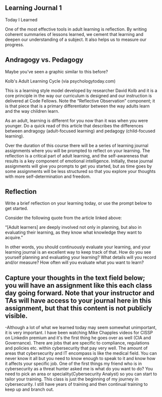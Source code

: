 ## Learning Journal 1

Today I Learned

One of the most effective tools in adult learning is reflection. By writing coherent summaries of lessons learned, we cement that learning and deepen our understanding of a subject. It also helps us to measure our progress.

## Andragogy vs. Pedagogy

Maybe you’ve seen a graphic similar to this before?

Kolb's Adult Learning Cycle (via psychologytoday.com)

This is a learning style model developed by researcher David Kolb and it is a core principle in the way our curriculum is designed and our instruction is delivered at Code Fellows. Note the “Reflective Observation” component; it is that piece that is a primary differentiator between the way adults learn and the way children learn.

As an adult, learning is different for you now than it was when you were younger. Do a quick read of this article that describes the differences between andragogy (adult-focused learning) and pedagogy (child-focused learning).

Over the duration of this course there will be a series of learning journal assignments where you will be prompted to reflect on your learning. The reflection is a critical part of adult learning, and the self-awareness that results is a key component of emotional intelligence. Initially, these journal assignments will give you prompts to get you started, but as time goes by some assignments will be less structured so that you explore your thoughts with more self-determination and freedom.

## Reflection

Write a brief reflection on your learning today, or use the prompt below to get started.

Consider the following quote from the article linked above:

“[Adult learners] are deeply involved not only in planning, but also in evaluating their learning, as they know what knowledge they want to acquire.”

In other words, you should continuously evaluate your learning, and your learning journal is an excellent way to keep track of that. How do you see yourself planning and evaluating your learning? What details will you record and/or measure? How often will you evaluate what you want to learn?

## Capture your thoughts in the text field below; you will have an assignment like this each class day going forward. Note that your instructor and TAs will have access to your journal here in this assignment, but that this content is not publicly visible.

-Although a lot of what we learned today may seem somewhat unimportant, it is very important. I have been watching Mike Chapples videos for CISSP on Linkedin premium and it's the first thing he goes over as well (CIA and Governance). There are jobs that are specific to compliance, regulations and policies etc. within cybersecurity that pay very well. The amount of areas that cybersecurity and IT encompass is like the medical field. You can never know it all but you need to know enough to speak to it and know how it affects your specific job. One of the first things my friend who is in cybersecurity as a threat hunter asked me is what do you want to do? You need to pick an area or speciality(Cybersecurity Analyst) so you can start to tailor your training. This class is just the beginning of my journey in cybersecurity. I still have years of training and then continual training to keep up and branch out.
